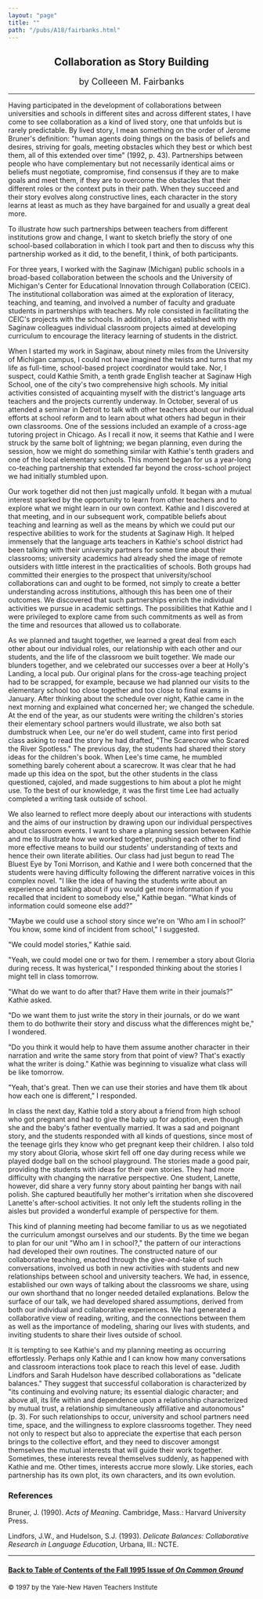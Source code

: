 ```yaml
---
layout: "page"
title: ""
path: "/pubs/A18/fairbanks.html"
---
```

<main>
<center><h2>
Collaboration as Story Building</h2>
<font size="+1">by Colleeen M. Fairbanks</font>
</center><hr/>
Having participated in the development of collaborations between
universities and schools in different sites and across different states,
I have come to see collaboration as a kind of lived story, one that
unfolds but is rarely predictable.  By lived story, I mean something  on
the order of Jerome Bruner's definition: "human agents doing  things on
the basis of beliefs and desires, striving for goals, meeting  obstacles
which they best or which best them, all of this extended  over time"
(1992, p. 43).  Partnerships between people who have  complementary but
not necessarily identical aims or beliefs must  negotiate, compromise,
find consensus if they are to make goals and  meet them, if they are to
overcome the obstacles that their different  roles or the context puts in
their path.  When they succeed and their  story evolves along constructive
lines, each character in the story  learns at least as much as they have
bargained for and usually a  great deal more.
<p>
To illustrate how such partnerships between teachers from different
institutions grow and change, I want to sketch briefly the story of  one
school-based collaboration in which I took part and then to  discuss why
this partnership worked as it did, to the benefit, I think,  of both
participants.
</p><p>
For three years, I worked with the Saginaw (Michigan) public schools  in a
broad-based collaboration between the schools and the  University of
Michigan's Center for Educational Innovation through  Collaboration
(CEIC).  The institutional collaboration was aimed at the  exploration of
literacy, teaching, and teaming, and involved a number  of faculty and
graduate students in partnerships with teachers.  My  role consisted in
facilitating the CEIC's projects with the schools. In  addition, I also
established with my Saginaw colleagues individual  classroom projects
aimed at developing curriculum to encourage the  literacy learning of
students in the district.
</p><p>
When I started my work in Saginaw, about ninety miles from the  University
of Michigan campus, I could not have imagined the twists  and turns that
my life as full-time, school-based project coordinator  would take.  Nor,
I suspect, could Kathie Smith, a tenth grade English  teacher at Saginaw
High School, one of the city's two comprehensive  high schools.  My
initial activities consisted of acquainting myself  with the district's
language arts teachers and the projects currently  underway.  In October,
several of us attended a seminar in Detroit to  talk with other teachers
about our individual efforts at school reform  and to learn about what
others had begun in their own classrooms.   One of the sessions included
an example of a cross-age tutoring  project in Chicago.  As I recall it
now, it seems that Kathie and I were  struck by the same bolt of
lightning; we began planning, even during  the session, how we might do
something similar with Kathie's tenth  graders and one of the local
elementary schools.  This moment began  for us a year-long co-teaching
partnership that extended far beyond  the cross-school project we had
initially stumbled upon.
</p><p>
Our work together did not then just magically unfold.  It began with  a
mutual interest sparked by the opportunity to learn from other  teachers
and to explore what we might learn in our own context.   Kathie and I
discovered at that meeting, and in our subsequent work,  compatible
beliefs about teaching and learning as well as the means  by which we
could put our respective abilities to work for the  students at Saginaw
High. It helped immensely that the language arts  teachers in Kathie's
school district had been talking with their  university partners for some
time about their classrooms; university  academics had already shed the
image of remote outsiders with little  interest in the practicalities of
schools.  Both groups had committed  their energies to the prospect that
university/school collaborations  can and ought to be formed, not simply
to create a better  understanding across institutions, although this has
been one of their  outcomes.  We discovered that such partnerships enrich
the  individual activities we pursue in academic settings.  The
possibilities  that Kathie and I were privileged to explore came from such
commitments as well as from the time and resources that allowed us  to
collaborate.
</p><p>
As we planned and taught together, we learned a great deal from  each
other about our individual roles, our relationship with each  other and
our students, and the life of the classroom we built  together.  We made
our blunders together, and we celebrated our  successes over a beer at
Holly's Landing, a local pub.  Our original  plans for the cross-age
teaching project had to be scrapped, for  example, because we had planned
our visits to the elementary school  too close together and too close to
final exams in January.  After  thinking about the schedule over night,
Kathie came in the next  morning and explained what concerned her; we
changed the  schedule.  At the end of the year, as our students were
writing the  children's stories their elementary school partners would
illustrate,  we also both sat dumbstruck when Lee, our ne'er do well
student,  came into first period class asking to read the story he had
drafted,  "The Scarecrow who Scared the River Spotless." The previous day,
the  students had shared their story ideas for the children's book.  When
Lee's time came, he mumbled something barely coherent about a  scarecrow.
It was clear that he had made up this idea on the spot,  but the other
students in the class questioned, cajoled, and made  suggestions to him
about a plot he might use.  To the best of our  knowledge, it was the
first time Lee had actually completed a writing  task outside of school.
</p><p>
We also learned to reflect more deeply about our interactions with
students and the aims of our instruction by drawing upon our  individual
perspectives about classroom events.  I want to share a  planning session
between Kathie and me to illustrate how we worked  together, pushing each
other to find more effective means to build  our students' understanding
of texts and hence their own literate  abilities.  Our class had just
begun to read The Bluest Eye by Toni  Morrison, and Kathie and I were both
concerned that the students  were having difficulty following the
different narrative voices in this  complex novel.  "I like the idea of
having the students write about an  experience and talking about if you
would get more information if  you recalled that incident to somebody
else," Kathie began.  "What  kinds of information could someone else add?"
</p><p>
"Maybe we could use a school story since we're on 'Who am I in  school?'
You know, some kind of incident from school," I suggested.
</p><p>"We could model stories," Kathie said.
</p><p>
"Yeah, we could model one or two for them.  I remember a story  about
Gloria during recess.  It was hysterical," I responded thinking  about the
stories I might tell in class tomorrow.
</p><p>
"What do we want to do after that? Have them write in their  joumals?"
Kathie asked.
</p><p>
"Do we want them to just write the story in their journals, or do we  want
them to do both­write their story and discuss what the  differences
might be," I wondered.
</p><p>
"Do you think it would help to have them assume another character  in
their narration and write the same story from that point of view?  That's
exactly what the writer is doing."  Kathie was beginning to  visualize
what class will be like tomorrow.
</p><p>
"Yeah, that's great.  Then we can use their stories and have them tlk
about how each one is different," I responded.
</p><p>
In class the next day, Kathie told a story about a friend from high
school who got pregnant and had to give the baby up for adoption,  even
though she and the baby's father eventually married. It was a  sad and
poignant story, and the students responded with all kinds of  questions,
since most of the teenage girls they know who get  pregnant keep their
children. I also told my story about Gloria,  whose skirt fell off one day
during recess while we played dodge ball  on the school playground.  The
stories made a good pair, providing  the students with ideas for their own
stories.  They had more  difficulty with changing the narrative
perspective.  One student,  Lanette, however, did share a very funny story
about painting her  bangs with nail polish.  She captured beautifully her
mother's  irritation when she discovered Lanette's after-school
activities.  It  not only left the students rolling in the aisles but
provided a  wonderful example of perspective for them.
</p><p>
This kind of planning meeting had become familiar to us as we  negotiated
the curriculum amongst ourselves and our students.  By  the time we began
to plan for our unit "Who am I in school?," the  pattern of our
interactions had developed their own routines.  The  constructed nature of
our collaborative teaching, enacted through the  give-and-take of such
conversations, involved us both in new  activities with students and new
relationships between school and  university teachers.  We had, in
essence, established our own ways of  talking about the classrooms we
share, using our own shorthand that  no longer needed detailed
explanations.  Below the surface of our  talk, we had developed shared
assumptions, derived from both our  individual and collaborative
experiences.  We had generated a  collaborative view of reading, writing,
and the connections between  them as well as the importance of modeling,
sharing our lives with  students, and inviting students to share their
lives outside of school.
</p><p>
It is tempting to see Kathie's and my planning meeting as occurring
effortlessly.  Perhaps only Kathie and I can know how many  conversations
and classroom interactions took place to reach this  level of ease.
Judith Lindfors and Sarah Hudelson have described  collaborations as
"delicate balances." They suggest that successful  collaboration is
characterized by "its continuing and evolving nature;  its essential
dialogic character; and above all, its life within and  dependence upon a
relationship characterized by mutual trust, a  relationship simultaneously
affiliative and autonomous" (p. 3).  For  such relationships to occur,
university and school partners need time,  space, and the willingness to
explore classrooms together.  They need  not only to respect but also to
appreciate the expertise that each  person brings to the collective
effort, and they need to discover  amongst themselves the mutual interests
that will guide their work  together.  Sometimes, these interests reveal
themselves suddenly, as  happened with Kathie and me.  Other times,
interests accrue more  slowly. Like stories, each partnership has its own
plot, its own  characters, and its own evolution.
</p><h3>References</h3>
Bruner, J. (1990).  <i>Acts of Meaning</i>. Cambridge, Mass.: Harvard
University Press.
<p>
Lindfors, J.W., and Hudelson, S.J. (1993).  <i>Delicate Balances:
Collaborative Research in Language Education</i>, Urbana, Ill.: NCTE.
</p><hr/>
<h4><a href=".\">Back to
Table of Contents of the Fall 1995 Issue of <i>On Common
Ground</i></a>
</h4>
<font size="-1">© 1997 by the Yale-New Haven Teachers Institute
</font></main>
